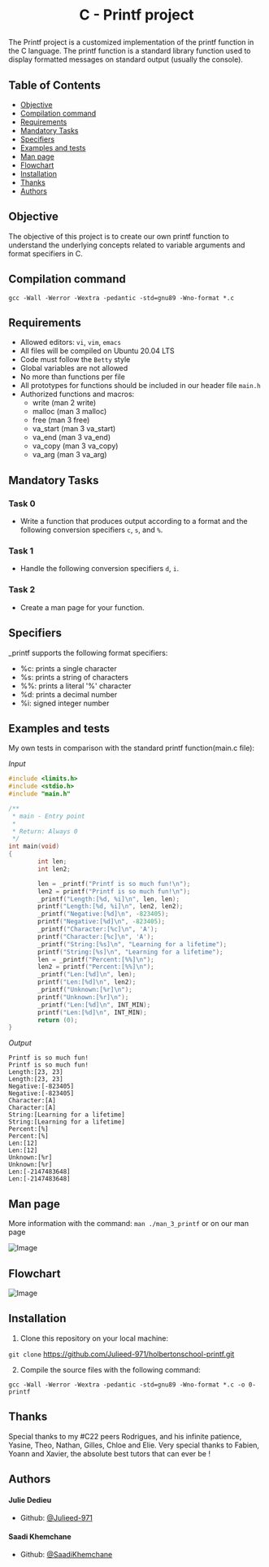 # <p align="center">C - Printf project</p>

The Printf project is a customized implementation of the printf function in the C language. The printf function is a standard library function used to display formatted messages on standard output (usually the console).

## Table of Contents

-   [Objective](#Objective)
-	[Compilation command](#Compilation-command)	
-   [Requirements](#Requirements)
-   [Mandatory Tasks](#Mandatory-tasks)
-   [Specifiers](#Specifiers)
-	[Examples and tests](#Examples-and-tests)
-	[Man page](#Man-page)
-	[Flowchart](#Flowchart)
-   [Installation](#Installation)
-	[Thanks](#Thanks)
-   [Authors](#Authors)

## Objective

The objective of this project is to create our own printf function to understand the underlying concepts related to variable arguments and format specifiers in C.

## Compilation command

`gcc -Wall -Werror -Wextra -pedantic -std=gnu89 -Wno-format *.c`

## Requirements

-	Allowed editors: `vi`, `vim`, `emacs`
-   All files will be compiled on Ubuntu 20.04 LTS
-   Code must follow the `Betty` style
-   Global variables are not allowed
-	No more than  functions per file
-	All prototypes for functions should be included in our header file `main.h`
-   Authorized functions and macros:
	- write (man 2 write)
	- malloc (man 3 malloc)
	- free (man 3 free)
	- va_start (man 3 va_start)
	- va_end (man 3 va_end)
	- va_copy (man 3 va_copy)
	- va_arg (man 3 va_arg)

## Mandatory Tasks

### Task 0
	
-   Write a function that produces output according to a format and the following conversion specifiers `c`, `s`, and `%`.

### Task 1

-   Handle the following conversion specifiers `d`, `i`.

### Task 2

-   Create a man page for your function.

## Specifiers

\_printf supports the following format specifiers:

-   %c: prints a single character
-   %s: prints a string of characters
-	%%: prints a literal '%' character
-   %d: prints a decimal number 
-	%i: signed integer number

## Examples and tests

My own tests in comparison with the standard printf function(main.c file):

*Input*

```c
#include <limits.h>
#include <stdio.h>
#include "main.h"

/**
 * main - Entry point
 *
 * Return: Always 0
 */
int main(void)
{
        int len;
        int len2;

        len = _printf("Printf is so much fun!\n");
        len2 = printf("Printf is so much fun!\n");
        _printf("Length:[%d, %i]\n", len, len);
        printf("Length:[%d, %i]\n", len2, len2);
        _printf("Negative:[%d]\n", -823405);
        printf("Negative:[%d]\n", -823405);
        _printf("Character:[%c]\n", 'A');
        printf("Character:[%c]\n", 'A');
        _printf("String:[%s]\n", "Learning for a lifetime");
        printf("String:[%s]\n", "Learning for a lifetime");
        len = _printf("Percent:[%%]\n");
        len2 = printf("Percent:[%%]\n");
        _printf("Len:[%d]\n", len);
        printf("Len:[%d]\n", len2);
        _printf("Unknown:[%r]\n");
        printf("Unknown:[%r]\n");
        _printf("Len:[%d]\n", INT_MIN);
        printf("Len:[%d]\n", INT_MIN);
        return (0);
}
```

*Output*

```
Printf is so much fun!
Printf is so much fun!
Length:[23, 23]
Length:[23, 23]
Negative:[-823405]
Negative:[-823405]
Character:[A]
Character:[A]
String:[Learning for a lifetime]
String:[Learning for a lifetime]
Percent:[%]
Percent:[%]
Len:[12]
Len:[12]
Unknown:[%r]
Unknown:[%r]
Len:[-2147483648]
Len:[-2147483648]
```

## Man page
More information with the command: `man ./man_3_printf` or on our man page

![Image](https://github.com/Julieed-971/holbertonschool-printf/blob/master/Other_files_and_tests/man_3_printf.png)

## Flowchart

![Image](https://github.com/Julieed-971/holbertonschool-printf/blob/master/Other_files_and_tests/C%20-%20Printf%20flowchart.png)

## Installation

1.  Clone this repository on your local machine:

`git clone` https://github.com/Julieed-971/holbertonschool-printf.git

2.  Compile the source files with the following command:

```gcc -Wall -Werror -Wextra -pedantic -std=gnu89 -Wno-format *.c -o 0-printf```

## Thanks

Special thanks to my #C22 peers Rodrigues, and his infinite patience, Yasine, Theo, Nathan, Gilles, Chloe and Elie. 
Very special thanks to Fabien, Yoann and Xavier, the absolute best tutors that can ever be !

## Authors
#### Julie Dedieu
-   Github: [@Julieed-971](https://github.com/Julieed-971)
#### Saadi Khemchane
-   Github: [@SaadiKhemchane](https://github.com/SaadiKhemchane)
